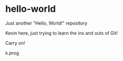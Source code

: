 # hello-world
Just another "Hello, World!" repository

Kevin here, just trying to learn the ins and outs of Git!

Carry on!

k.prog
